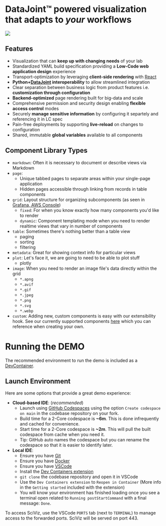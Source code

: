 # DataJoint™ powered visualization that adapts to *your* workflows

![](https://images.squarespace-cdn.com/content/v1/60e5a50c0632d17c36f6b2d3/1638463454411-SMVPVS9EBPLU9T9T5YMN/unsplash-image-Pyut03Gn98w.jpg?format=1000w)

## Features

- Visualization that can **keep up with changing needs** of your lab
- Standardized YAML build specification providing a **Low-Code web application
  design** experience
- Transport-optimization by leveraging **client-side rendering** with
  [React](https://reactjs.org/)
- **Python+[DataJoint](https://www.datajoint.org/) interoperability** to allow
  streamlined integration
- Clear separation between business logic from product features i.e. **customization
  through configuration**
- **Backend-optimized** page rendering built for big-data and scale
- Comprehensive permission and security design enabling **flexible access control**
  modes
- Securely **manage sensitive information** by configuring it separtely and referencing it in LC spec
- Pain-free deployments by supporting **live-reload** on changes to configuration
- Shared, immutable **global variables** available to all components

## Component Library Types
- `markdown`: Often it is necessary to document or describe views via Markdown
- `page`:
  - Unique tabbed pages to separate areas within your single-page application
  - Hidden pages accessible through linking from records in table components
- `grid`: Layout structure for organizing subcomponents (as seen in
  [Grafana, AWS Console](https://github.com/react-grid-layout/react-grid-layout#projects-using-react-grid-layout))
  - `fixed`: For when you know exactly how many components you'd like to render
  - `dynamic`: Component templating mode when you need to render realtime views that
    vary in number of components
- `table`: Sometimes there's nothing better than a table view
  - paging
  - sorting
  - filtering
- `metadata`: Great for showing context info for particular views
- `plot`: Let's face it, we are going to need to be able to plot stuff
  - plotly
- `image`: When you need to render an image file's data directly within the grid
  - `*.apng`
  - `*.avif`
  - `*.gif`
  - `*.jpeg`
  - `*.png`
  - `*.svg`
  - `*.webp`
- `custom`: Adding new, custom components is easy with our extensibility hook. See our currently supported components [here](https://github.com/datajoint/pharus/blob/master/pharus/component_interface.py) which you can reference when creating your own.

# Running the DEMO

The recommended environment to run the demo is included as a [DevContainer](https://containers.dev/).

## Launch Environment

Here are some options that provide a great demo experience:

- **Cloud-based IDE**: (*recommended*)
  - Launch using [GitHub Codespaces](https://github.com/features/codespaces) using the option `Create codespace on main` in the codebase repository on your fork.
  - Build time for a 2-Core codespace is **~6m**. This is done infrequently and cached for convenience.
  - Start time for a 2-Core codespace is **~2m**. This will pull the built codespace from cache when you need it.
  - Tip: GitHub auto names the codespace but you can rename the codespace so that it is easier to identify later.
- **Local IDE**:
  - Ensure you have [Git](https://git-scm.com/book/en/v2/Getting-Started-Installing-Git)
  - Ensure you have [Docker](https://docs.docker.com/get-docker/)
  - Ensure you have [VSCode](https://code.visualstudio.com/)
  - Install the [Dev Containers extension](https://marketplace.visualstudio.com/items?itemName=ms-vscode-remote.remote-containers)
  - `git clone` the codebase repository and open it in VSCode
  - Use the `Dev Containers extension` to `Reopen in Container` (More info in the `Getting started` included with the extension)
  - You will know your environment has finished loading once you see a terminal open related to `Running postStartCommand` with a final message: `Done`.

To access SciViz, use the VSCode `PORTS` tab (next to `TERMINAL`) to manage access to the forwarded ports. SciViz will be served on port 443.
